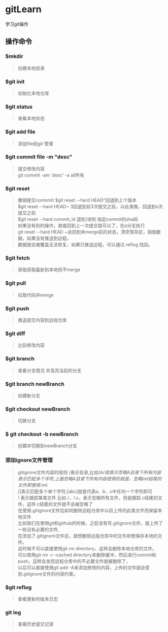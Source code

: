 # gitLearn
学习git操作
## 操作命令 
### $mkdir 
> 创建本地目录
### $git init 
> 初始化本地仓库
### $git status 
> 查看本地状态
### $git add file
>添加file到git 管理 
### $git commit file -m "desc" 
>提交修改内容  
git commit -am 'desc' -a all所有
### $git reset
> 撤销提交comnmit
$git reset --hard HEAD^回退到上个版本  
$git reset --hard HEAD~ 3回退到前3次提交之前，以此类推，回退到n次提交之前  
$git reset --hard commit_id 退到/进到 指定commit的sha码  
如果没有别的操作，直接回到上一次提交就可以了，在a分支执行  
git reset --hard HEAD ~会回到未merge前的状态，清空暂存区，销毁数据，如果没有推送到远程，  
数据就会被覆盖无法恢复，如果已推送远程，可以通过 reflog 找回。  
### $git fetch
>获取获取最新到本地但不merge 
### $git pull 
> 拉取代码并merge
### $git push
> 推送提交内容到远程仓库
### $git diff
> 比较修改内容
### $git branch
> 查看分支情况 并高亮当前的分支
### $git branch newBranch
> 创建新分支
### $git checkout newBranch
> 切换分支
### $ git checkout -b newBranch
> 创建并切换到newBranch分支
### 添加ignore文件管理
> gitignore文件内容的规则
/表示目录,比如/A/*就表示忽略A目录下所有内容  
*表示匹配多个字符,上面忽略A目录下所有内容使用的就是*，忽略iml结尾的文件即使用*.iml  
[]表示匹配多个单个字符,[abc]就是代表a、b、c中任何一个字符即可  
! 表示跟踪某类文件 比如 /*，!*.c，表示忽略所有文件，但是跟踪.c结尾的文件，这样.c结尾的文件就不会被忽略了  
在使用.gitignore文件后如何删除远程仓库中以前上传的此类文件而保留本地文件  
比如我们在使用git和github的时候，之前没有写.gitignore文件，就上传了一些没有必要的文件,  
在添加了.gitignore文件后，就想删除远程仓库中的文件却想保存本地的文件。  
这时候不可以直接使用git rm directory，这样会删除本地仓库的文件。  
可以使用git rm -r –cached directory来删除缓冲，然后进行commit和push，这样会发现远程仓库中的不必要文件就被删除了，  
以后可以直接使用git add -A来添加修改的内容，上传的文件就会受到.gitignore文件的内容约束。
### $git reflog
> 查看更新的版本日志
### git log 
> 查看历史提交记录
